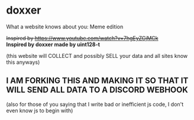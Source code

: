 # doxxer
What a website knows about you: Meme edition
                     
~~Inspired by https://www.youtube.com/watch?v=7hgEyZGjMCk~~                   
**Inspired by doxxer made by uint128-t**

(this website will COLLECT and possibly SELL your data and all sites know this anyways)

## **I AM FORKING THIS AND MAKING IT SO THAT IT WILL SEND ALL DATA TO A DISCORD WEBHOOK**

(also for those of you saying that I write bad or inefficient js code, I don't even know js to begin with)
